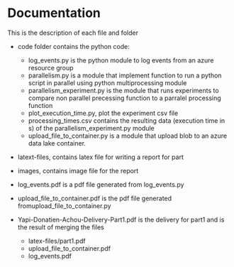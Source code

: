 # Documentation

This is the description of each file and folder

- code folder contains the python code:

  - log_events.py is the python module to log events from an azure resource group
  - parallelism.py is a module that implement function to run a python script in parallel using python multiprocessing module
  - parallelism_experiment.py is the module that runs experiments to compare non parallel precessing function to a parralel processing function
  - plot_execution_time.py, plot the experiment csv file
  - processing_times.csv contains the resulting data (execution time in s) of the parallelism_experiment.py module
  - upload_file_to_container.py is a module that upload blob to an azure data lake container.
- latext-files, contains latex file for writing a report for part
- images, contains image file for the report
- log_events.pdf is a pdf file generated from log_events.py
- upload_file_to_container.pdf is the pdf file generated fromupload_file_to_container.py
- Yapi-Donatien-Achou-Delivery-Part1.pdf is the delivery for part1 and is the result of merging the files

  - latex-files/part1.pdf
  - upload_file_to_container.pdf
  - log_events.pdf
